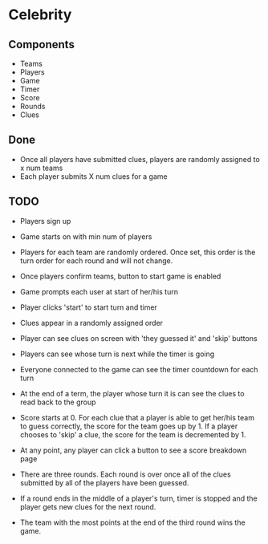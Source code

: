 Celebrity
=========
## Components
+ Teams
+ Players
+ Game
+ Timer
+ Score
+ Rounds
+ Clues

## Done
+ Once all players have submitted clues, players are randomly assigned to x num teams
+ Each player submits X num clues for a game

## TODO
+ Players sign up 
+ Game starts on with min num of players


+ Players for each team are randomly ordered. Once set, this order is the turn order for each round and will not change.
+ Once players confirm teams, button to start game is enabled
+ Game prompts each user at start of her/his turn
+ Player clicks 'start' to start turn and timer
+ Clues appear in a randomly assigned order
+ Player can see clues on screen with 'they guessed it' and 'skip' buttons
+ Players can see whose turn is next while the timer is going
+ Everyone connected to the game can see the timer countdown for each turn
+ At the end of a term, the player whose turn it is can see the clues to read back to the group
+ Score starts at 0. For each clue that a player is able to get her/his team to guess correctly, the score for the team goes up by 1. If a player chooses to 'skip' a clue, the score for the team is decremented by 1.
+ At any point, any player can click a button to see a score breakdown page
+ There are three rounds. Each round is over once all of the clues submitted by all of the players have been guessed.
+ If a round ends in the middle of a player's turn, timer is stopped and the player gets new clues for the next round.
+ The team with the most points at the end of the third round wins the game.
